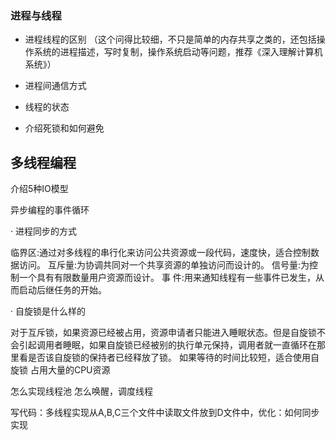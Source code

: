 ### 进程与线程

* 进程线程的区别
  （这个问得比较细，不只是简单的内存共享之类的，还包括操作系统的进程描述，写时复制，操作系统启动等问题，推荐《深入理解计算机系统》）

* 进程间通信方式

* 线程的状态
  
* 介绍死锁和如何避免


## 多线程编程

介绍5种IO模型

异步编程的事件循环

· 进程同步的方式

临界区:通过对多线程的串行化来访问公共资源或一段代码，速度快，适合控制数据访问。
互斥量:为协调共同对一个共享资源的单独访问而设计的。
信号量:为控制一个具有有限数量用户资源而设计。
事 件:用来通知线程有一些事件已发生，从而启动后继任务的开始。

· 自旋锁是什么样的

对于互斥锁，如果资源已经被占用，资源申请者只能进入睡眠状态。但是自旋锁不会引起调用者睡眠，如果自旋锁已经被别的执行单元保持，调用者就一直循环在那里看是否该自旋锁的保持者已经释放了锁。
如果等待的时间比较短，适合使用自旋锁
占用大量的CPU资源




怎么实现线程池
怎么唤醒，调度线程

写代码：多线程实现从A,B,C三个文件中读取文件放到D文件中，优化：如何同步实现